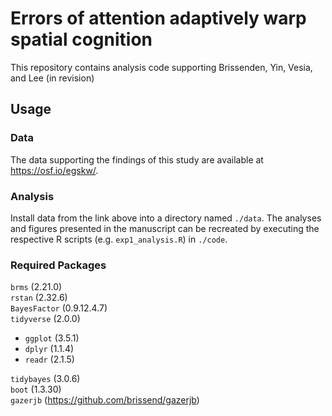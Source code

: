 # Errors of attention adaptively warp spatial cognition
This repository contains analysis code supporting Brissenden, Yin, Vesia, and Lee (in revision)

## Usage ##
### Data ###
The data supporting the findings of this study are available at https://osf.io/egskw/.

### Analysis ###
Install data from the link above into a directory named `./data`. The analyses and figures presented in the manuscript can be recreated by executing the respective R scripts (e.g. `exp1_analysis.R`) in `./code`.

### Required Packages ###
`brms` (2.21.0)  
`rstan` (2.32.6)   
`BayesFactor` (0.9.12.4.7)  
`tidyverse` (2.0.0)  
  - `ggplot` (3.5.1)  
  - `dplyr` (1.1.4)  
  - `readr` (2.1.5)
 
`tidybayes` (3.0.6)    
`boot` (1.3.30)  
`gazerjb` (https://github.com/brissend/gazerjb)  



